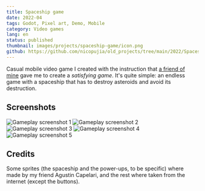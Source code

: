 ```yaml
---
title: Spaceship game
date: 2022-04
tags: Godot, Pixel art, Demo, Mobile
category: Video games
lang: en
status: published
thumbnail: images/projects/spaceship-game/icon.png
github: https://github.com/nicopujia/old_projects/tree/main/2022/Spaceship%20Game
---
```


Casual mobile video game I created with the instruction that [a friend of mine](https://youtube.com/@C_25Music) gave me to create a *satisfying game*. It's quite simple: an endless game with a spaceship that has to destroy asteroids and avoid its destruction.

## Screenshots

![Gameplay screenshot 1]({static}/images/projects/spaceship-game/1.png)
![Gameplay screenshot 2]({static}/images/projects/spaceship-game/2.png)
![Gameplay screenshot 3]({static}/images/projects/spaceship-game/3.png)
![Gameplay screenshot 4]({static}/images/projects/spaceship-game/4.png)
![Gameplay screenshot 5]({static}/images/projects/spaceship-game/5.png)

## Credits

Some sprites (the spaceship and the power-ups, to be specific) where made by my friend Agustin Capelari, and the rest where taken from the internet (except the buttons).
